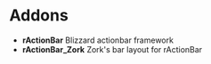 # Addons

- **rActionBar** Blizzard actionbar framework
- **rActionBar_Zork** Zork's bar layout for rActionBar

